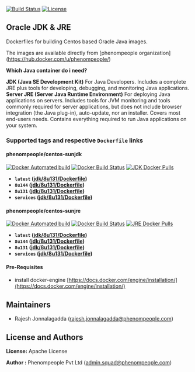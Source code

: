 [![Build Status](https://travis-ci.org/phenompeople/centos-oraclejava.svg?branch=master)](https://travis-ci.org/phenompeople/centos-oraclejava)
[![License](https://img.shields.io/badge/License-Apache%202.0-blue.svg)](https://opensource.org/licenses/Apache-2.0)

## Oracle JDK & JRE

Dockerfiles for building Centos based Oracle Java images.

The images are available directly from [phenompeople organization] (https://hub.docker.com/u/phenompeople/)

**Which Java container do i need?**

**JDK (Java SE Development Kit)** For Java Developers. Includes a complete JRE plus tools for developing, debugging, and monitoring Java applications.
**Server JRE (Server Java Runtime Environment)** For deploying Java applications on servers. Includes tools for JVM monitoring and tools commonly required for server applications, but does not include browser integration (the Java plug-in), auto-update, nor an installer. Covers most end-users needs. Contains everything required to run Java applications on your system.

### Supported tags and respective `Dockerfile` links

#### phenompeople/centos-sunjdk

[![Docker Automated build](https://img.shields.io/docker/automated/phenompeople/centos-sunjdk.svg?style=plastic)](https://hub.docker.com/r/phenompeople/centos-sunjdk/)
[![Docker Build Status](https://img.shields.io/docker/build/phenompeople/centos-sunjdk.svg?style=plastic)](https://hub.docker.com/r/phenompeople/centos-sunjdk/)
[![JDK Docker Pulls](https://img.shields.io/docker/pulls/phenompeople/centos-sunjdk.svg?style=plastic)](https://hub.docker.com/r/phenompeople/centos-sunjdk/)

* **`latest`		([jdk/8u131/Dockerfile](https://bitbucket.org/phenompeople/centos-oraclejava/src/master/jdk/8u144/Dockerfile))**
* **`8u144` 		([jdk/8u131/Dockerfile](https://bitbucket.org/phenompeople/centos-oraclejava/src/master/jdk/8u144/Dockerfile))**
* **`8u131` 		([jdk/8u131/Dockerfile](https://bitbucket.org/phenompeople/centos-oraclejava/src/master/jdk/8u131/Dockerfile))**
* **`services`	([jdk/8u131/Dockerfile](https://bitbucket.org/phenompeople/centos-oraclejava/src/master/jdk/8u131/Dockerfile))**

#### phenompeople/centos-sunjre

[![Docker Automated build](https://img.shields.io/docker/automated/phenompeople/centos-sunjre.svg?style=plastic)](https://hub.docker.com/r/phenompeople/centos-sunjre/)
[![Docker Build Status](https://img.shields.io/docker/build/phenompeople/centos-sunjre.svg?style=plastic)](https://hub.docker.com/r/phenompeople/centos-sunjre/)
[![JRE Docker Pulls](https://img.shields.io/docker/pulls/phenompeople/centos-sunjre.svg?style=plastic)](https://hub.docker.com/r/phenompeople/centos-sunjre/)

* **`latest` 	([jdk/8u131/Dockerfile](https://bitbucket.org/phenompeople/centos-oraclejava/src/master/jdk/8u144/Dockerfile))**
* **`8u144` 		([jdk/8u131/Dockerfile](https://bitbucket.org/phenompeople/centos-oraclejava/src/master/jdk/8u144/Dockerfile))**
* **`8u131` 		([jdk/8u131/Dockerfile](https://bitbucket.org/phenompeople/centos-oraclejava/src/master/jdk/8u131/Dockerfile))**
* **`services` ([jdk/8u131/Dockerfile](https://bitbucket.org/phenompeople/centos-oraclejava/src/master/jdk/8u131/Dockerfile))**

#### Pre-Requisites

- install docker-engine [https://docs.docker.com/engine/installation/](https://docs.docker.com/engine/installation/)

## Maintainers

* Rajesh Jonnalagadda (<rajesh.jonnalagadda@phenompeople.com>)

## License and Authors

**License:**	Apache License

**Author :** Phenompeople Pvt Ltd (<admin.squad@phenompeople.com>)